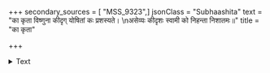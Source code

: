 +++
secondary_sources = [ "MSS_9323",]
jsonClass = "Subhaashita"
text = "का कृता विष्णुना कीदृग् योषितां कः प्रशस्यते।  \nअसेव्यः कीदृशः स्वामी को निहन्ता निशातमः॥"
title = "का कृता"

+++

<details><summary>Text</summary>

का कृता विष्णुना कीदृग् योषितां कः प्रशस्यते।  
असेव्यः कीदृशः स्वामी को निहन्ता निशातमः॥
</details>
